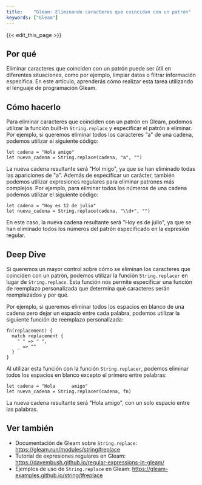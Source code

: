 ```yaml
---
title:    "Gleam: Eliminando caracteres que coincidan con un patrón"
keywords: ["Gleam"]
---
```


{{< edit_this_page >}}

## Por qué

Eliminar caracteres que coinciden con un patrón puede ser útil en diferentes situaciones, como por ejemplo, limpiar datos o filtrar información específica. En este artículo, aprenderás cómo realizar esta tarea utilizando el lenguaje de programación Gleam.

## Cómo hacerlo

Para eliminar caracteres que coinciden con un patrón en Gleam, podemos utilizar la función built-in `String.replace` y especificar el patrón a eliminar. Por ejemplo, si queremos eliminar todos los caracteres "a" de una cadena, podemos utilizar el siguiente código:

```Gleam
let cadena = "Hola amigo"
let nueva_cadena = String.replace(cadena, "a", "")
```

La nueva cadena resultante será "Hol migo", ya que se han eliminado todas las apariciones de "a". Además de especificar un carácter, también podemos utilizar expresiones regulares para eliminar patrones más complejos. Por ejemplo, para eliminar todos los números de una cadena podemos utilizar el siguiente código:

```Gleam
let cadena = "Hoy es 12 de julio"
let nueva_cadena = String.replace(cadena, "\\d+", "")
```

En este caso, la nueva cadena resultante será "Hoy es de julio", ya que se han eliminado todos los números del patrón especificado en la expresión regular.

## Deep Dive

Si queremos un mayor control sobre cómo se eliminan los caracteres que coinciden con un patrón, podemos utilizar la función `String.replacer` en lugar de `String.replace`. Esta función nos permite especificar una función de reemplazo personalizada que determina qué caracteres serán reemplazados y por qué.

Por ejemplo, si queremos eliminar todos los espacios en blanco de una cadena pero dejar un espacio entre cada palabra, podemos utilizar la siguiente función de reemplazo personalizada:

```Gleam
fn(replacement) {
  match replacement {
    " " => " ",
    _ => ""
  }
}
```

Al utilizar esta función con la función `String.replacer`, podemos eliminar todos los espacios en blanco excepto el primero entre palabras:

```Gleam
let cadena = "Hola      amigo"
let nueva_cadena = String.replacer(cadena, fn)
```

La nueva cadena resultante será "Hola amigo", con un solo espacio entre las palabras.

## Ver también

- Documentación de Gleam sobre `String.replace`: https://gleam.run/modules/string#replace
- Tutorial de expresiones regulares en Gleam: https://davembush.github.io/regular-expressions-in-gleam/
- Ejemplos de uso de `String.replace` en Gleam: https://gleam-examples.github.io/string/#replace